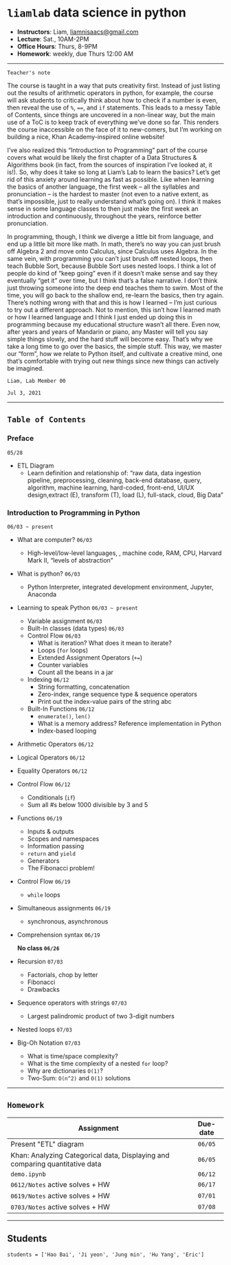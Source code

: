 # `liamlab` data science in python

- **Instructors**: Liam, liamnisaacs@gmail.com
- **Lecture**: Sat., 10AM-2PM 
- **Office Hours**: Thurs, 8-9PM 
- **Homework**: weekly, due Thurs 12:00 AM

---- 

`Teacher's note`

The course is taught in a way that puts creativity first. Instead of just listing out the results of arithmetic operators in python, for example, the course will ask students to critically think about how to check if a number is even, then reveal the use of `%`, `==`, and `if` statements. This leads to a messy Table of Contents, since things are uncovered in a non-linear way, but the main use of a ToC is to keep track of everything we’ve done so far. This renders the course inaccessible on the face of it to new-comers, but I’m working on building a nice, Khan Academy-inspired online website!

I’ve also realized this “Introduction to Programming” part of the course covers what would be likely the first chapter of a Data Structures & Algorithms book (in fact, from the sources of inspiration I’ve looked at, it is!). So, why does it take so long at Liam’s Lab to learn the basics? Let’s get rid of this anxiety around learning as fast as possible. Like when learning the basics of another language, the first week – all the syllables and pronunciation – is the hardest to master (not even to a native extent, as that’s impossible, just to really understand what’s going on). I think it makes sense in some language classes to then just make the first week an introduction and continuously, throughout the years, reinforce better pronunciation. 

In programming, though, I think we diverge a little bit from language, and end up a little bit more like math. In math, there’s no way you can just brush off Algebra 2 and move onto Calculus, since Calculus uses Algebra. In the same vein, with programming you can’t just brush off nested loops, then teach Bubble Sort, because Bubble Sort uses nested loops. I think a lot of people do kind of “keep going” even if it doesn’t make sense and say they eventually “get it” over time, but I think that’s a false narrative. I don’t think just throwing someone into the deep end teaches them to swim. Most of the time, you will go back to the shallow end, re-learn the basics, then try again. There’s nothing wrong with that and this is how I learned – I’m just curious to try out a different approach. Not to mention, this isn’t how I learned math or how I learned language and I think I just ended up doing this in programming because my educational structure wasn’t all there. Even now, after years and years of Mandarin or piano, any Master will tell you say simple things slowly, and the hard stuff will become easy. That’s why we take a long time to go over the basics, the simple stuff. This way, we master our “form”, how we relate to Python itself, and cultivate a creative mind, one that’s comfortable with trying out new things since new things can actively be imagined.

`Liam, Lab Member 00`

`Jul 3, 2021`

----

## `Table of Contents`

### Preface 

`05/28`

- ETL Diagram
  - Learn definition and relationship of: “raw data, data ingestion pipeline, preprocessing, cleaning, back-end database, query, algorithm, machine learning, hard-coded, front-end, UI/UX design,extract (E), transform (T), load (L), full-stack, cloud, Big Data”

### Introduction to Programming in Python 

`06/03 ~ present` 

- What are computer?  `06/03`                                       
    - High-level/low-level languages, , machine code, RAM, CPU, Harvard Mark II, “levels of abstraction” 


- What is python? `06/03`
    - Python Interpreter, integrated development environment, Jupyter, Anaconda

- Learning to speak Python `06/03 ~ present`

    - Variable assignment `06/03`
    - Built-In classes (data types) `06/03`
    - Control Flow `06/03`
        - What is iteration? What does it mean to iterate? 
        - Loops (`for` loops)
        - Extended Assignment Operators (`+=`) 
        - Counter variables
        - Count all the beans in a jar
   - Indexing `06/12`
        - String formatting, concatenation
        - Zero-index, range sequence type & sequence operators 
        - Print out the index-value pairs of the string abc 
  - Built-In Functions `06/12`
       - `enumerate()`, `len()`
       - What is a memory address? Reference implementation in Python
       - Index-based looping 
 - Arithmetic Operators `06/12`
 - Logical Operators `06/12`
 - Equality Operators `06/12`
 - Control Flow `06/12`
     - Conditionals (`if`) 
     - Sum all #s below 1000 divisible by 3 and 5
 - Functions `06/19`
     - Inputs & outputs
     - Scopes and namespaces 
     - Information passing
     - `return` and `yield`
     - Generators
     - The Fibonacci problem!
 - Control Flow `06/19` 
     - `while` loops
 - Simultaneous assignments `06/19`
     - synchronous, asynchronous
 - Comprehension syntax `06/19`
   
   **No class `06/26`**
   
 - Recursion `07/03`
    - Factorials, chop by letter 
    - Fibonacci
    - Drawbacks 
 - Sequence operators with strings `07/03`
    - Largest palindromic product of two 3-digit numbers 
 - Nested loops `07/03`
 - Big-Oh Notation `07/03`
    - What is time/space complexity? 
    - What is the time complexity of a nested `for` loop?
    - Why are dictionaries `O(1)`? 
    - Two-Sum: `O(n^2)` and `O(1)` solutions

----
## `Homework`



| Assignment        | Due-date           |
| ------------- |:-------------:|
| Present "ETL" diagram      | `06/05` |
| Khan: Analyzing Categorical data, Displaying and comparing quantitative data | `06/05` |
| `demo.ipynb` | `06/12` |
| `0612/Notes` active solves + HW | `06/17` |
| `0619/Notes` active solves + HW | `07/01` |
| `0703/Notes` active solves + HW | `07/08` |

----
## Students

`students = ['Hao Bai', 'Ji yeon', 'Jung min', 'Hu Yang', 'Eric']`
